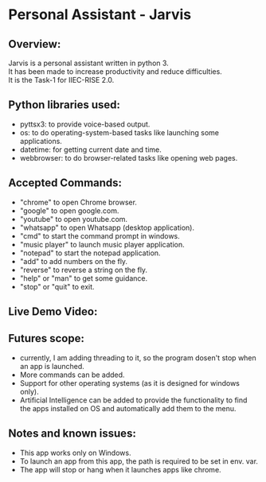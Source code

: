 # Personal Assistant - Jarvis

## Overview:
Jarvis is a personal assistant written in python 3.
<br> It has been made to increase productivity and reduce difficulties.
<br> It is the Task-1 for IIEC-RISE 2.0.

## Python libraries used:
- pyttsx3: to provide voice-based output.
- os: to do operating-system-based tasks like launching some applications.
- datetime: for getting current date and time.
- webbrowser: to do browser-related tasks like opening web pages.

## Accepted Commands:
- "chrome" to open Chrome browser.
- "google" to open google.com.
- "youtube" to open youtube.com.
- "whatsapp" to open Whatsapp (desktop application).
- "cmd" to start the command prompt in windows.
- "music player" to launch music player application.
- "notepad" to start the notepad application.
- "add" to add numbers on the fly.
- "reverse" to reverse a string on the fly. 
- "help" or "man" to get some guidance.
- "stop" or "quit" to exit.

## Live Demo Video:


## Futures scope:
- currently, I am adding threading to it, so the program dosen't stop when an app is launched.
- More commands can be added.
- Support for other operating systems (as it is designed for windows only).
- Artificial Intelligence can be added to provide the functionality to find the apps installed on OS and automatically add them to the menu. 
 
 ## Notes and known issues:
 - This app works only on Windows.
 - To launch an app from this app, the path is required to be set in env. var.
 - The app will stop or hang when it launches apps like chrome.
